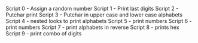 Script 0 - Assign a random number
Script 1 - Print last digits
Script 2 - Putchar print
Script 3 - Putchar in upper case and lower case alphabets
Script 4 - nested looks to print alphabets
Script 5 - print numbers
Script 6 - print numbers
Script 7 - print alphabets in reverse
Script 8 - prints hex
Script 9 - print combo of digits

